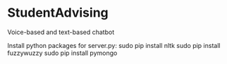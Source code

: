 # StudentAdvising
Voice-based and text-based chatbot

Install python packages for server.py:
sudo pip install nltk
sudo pip install fuzzywuzzy
sudo pip install pymongo
